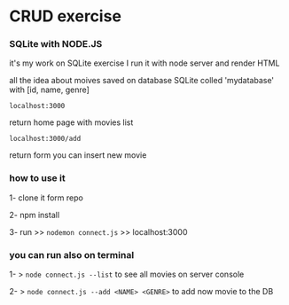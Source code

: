 # CRUD exercise 
### SQLite with NODE.JS


it's my work on SQLite exercise I run it with node server and render HTML 

all the idea about moives saved on database SQLite colled 'mydatabase' with [id, name, genre]

```
localhost:3000
``` 
return home page with movies list
```
localhost:3000/add
``` 
return form you can insert new movie 

 

### how to use it

1- clone it form repo

2- npm install

3- run >> ``` nodemon connect.js ``` >> localhost:3000


### you can run also on terminal

1- > ``` node connect.js --list ``` to see all movies on server console

2- > ``` node connect.js --add <NAME> <GENRE> ``` to add now movie to the DB 
